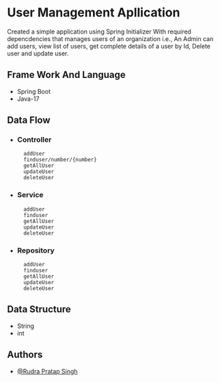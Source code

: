 
# User Management Apllication 
Created a simple application using Spring Initializer With required depencdencies that manages users of an organization i.e., An Admin can add users, view list of users, get complete details of a user by Id, Delete user and update user.

## Frame Work And Language
* Spring Boot 
* Java-17

## Data Flow 
* ### Controller
        addUser 
        finduser/number/{number}
        getAllUser
        updateUser
        deleteUser
* ### Service 
        addUser 
        finduser
        getAllUser
        updateUser
        deleteUser  
* ### Repository 
        addUser 
        finduser
        getAllUser
        updateUser
        deleteUser    
## Data Structure
* String
* int 



## Authors

- [@Rudra Pratap Singh](https://github.com/rudrapratapsingh2000)

